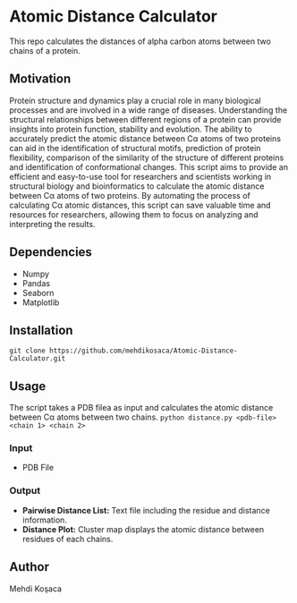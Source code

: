 # Atomic Distance Calculator
 This repo calculates the distances of alpha carbon atoms between two chains of a protein.

## Motivation
 Protein structure and dynamics play a crucial role in many biological processes and are involved in a wide range of diseases. Understanding the structural relationships between different regions of a protein can provide insights into protein function, stability and evolution. The ability to accurately predict the atomic distance between Cα atoms of two proteins can aid in the identification of structural motifs, prediction of protein flexibility, comparison of the similarity of the structure of different proteins and identification of conformational changes.
 This script aims to provide an efficient and easy-to-use tool for researchers and scientists working in structural biology and bioinformatics to calculate the atomic distance between Cα atoms of two proteins. By automating the process of calculating Cα atomic distances, this script can save valuable time and resources for researchers, allowing them to focus on analyzing and interpreting the results.

## Dependencies
 - Numpy
 - Pandas
 - Seaborn
 - Matplotlib

## Installation
 ```git clone https://github.com/mehdikosaca/Atomic-Distance-Calculator.git```

## Usage
 The script takes a PDB filea as input and calculates the atomic distance between Cα atoms between two chains.
 ```python distance.py <pdb-file> <chain 1> <chain 2> ```

### Input
 - PDB File

### Output
 - <b>Pairwise Distance List:</b> Text file including the residue and distance information.
 - <b>Distance Plot:</b> Cluster map displays the atomic distance between residues of each chains.

## Author
 Mehdi Koşaca 
 
